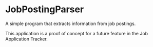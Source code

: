 # JobPostingParser
 A simple program that extracts information from job postings.
 
 This application is a proof of concept for a future feature in the Job Application Tracker.
